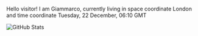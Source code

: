 Hello visitor! I am Giammarco, currently living in space coordinate London and time coordinate Tuesday, 22 December, 06:10 GMT

![GitHub Stats](https://github-readme-stats.vercel.app/api?username=grcasanova)
